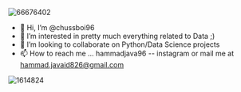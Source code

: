 
![66676402](https://user-images.githubusercontent.com/103335581/226321768-e8f8be92-49e9-430d-bc42-b38c97495b56.jpeg)

- 👋 Hi, I’m @chussboi96
- 👀 I’m interested in pretty much everything related to Data ;)
- 💞️ I’m looking to collaborate on Python/Data Science projects
- 📫 How to reach me ... hammadjava96 -- instagram or mail me at hammad.javaid826@gmail.com

<!---
chussboi96/chussboi96 is a ✨ special ✨ repository because its `README.md` (this file) appears on your GitHub profile.
You can click the Preview link to take a look at your changes.
--->

![1614824](https://user-images.githubusercontent.com/103335581/226322779-fe1c1c74-155d-49df-a031-f71e9f17b157.jpeg)
